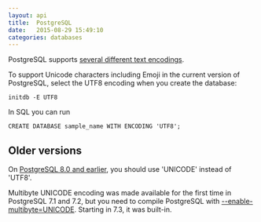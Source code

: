 ```yaml
---
layout: api
title:  PostgreSQL
date:   2015-08-29 15:49:10
categories: databases
---
```


PostgreSQL supports [several different text encodings](http://www.postgresql.org/docs/9.4/static/multibyte.html).

To support Unicode characters including Emoji in the current version of PostgreSQL, select the UTF8 encoding when you create the database:

```
initdb -E UTF8
```

In SQL you can run

```
CREATE DATABASE sample_name WITH ENCODING 'UTF8';
```

## Older versions

On [PostgreSQL 8.0 and earlier](http://www.postgresql.org/docs/8.0/static/multibyte.html), you should use 'UNICODE' instead of 'UTF8'.

Multibyte UNICODE encoding was made available for the first time in PostgreSQL 7.1 and 7.2, but you need to compile PostgreSQL with [--enable-multibyte=UNICODE](http://www.postgresql.org/docs/7.1/static/multibyte.html). Starting in 7.3, it was built-in.
